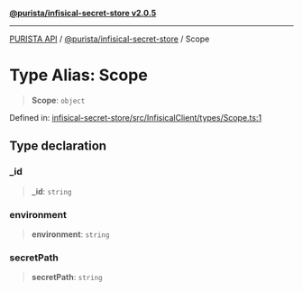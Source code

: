 [**@purista/infisical-secret-store v2.0.5**](../README.md)

***

[PURISTA API](../../../packages.md) / [@purista/infisical-secret-store](../README.md) / Scope

# Type Alias: Scope

> **Scope**: `object`

Defined in: [infisical-secret-store/src/InfisicalClient/types/Scope.ts:1](https://github.com/puristajs/purista/blob/master/packages/infisical-secret-store/src/InfisicalClient/types/Scope.ts#L1)

## Type declaration

### \_id

> **\_id**: `string`

### environment

> **environment**: `string`

### secretPath

> **secretPath**: `string`
